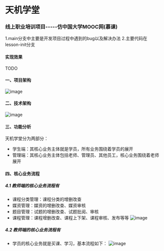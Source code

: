 # 天机学堂
### 线上职业培训项目-----仿中国大学MOOC网(慕课)
1.main分支中主要是开发项目过程中遇到的bug以及解决办法
2.主要代码在lesson-init分支

#### 实现效果
TODO
#### 一、项目架构
![image](https://github.com/ldzhang1/tjxt/assets/104254485/e626e641-1aae-49fa-acd6-1cbfdb72ba43)

#### 二、技术架构
![image](https://github.com/ldzhang1/tjxt/assets/104254485/9c0d50ac-0f71-4986-99a9-4aee65addf18)

#### 三、功能分析
天机学堂分为两部分：
- 学生端：其核心业务主体就是学员，所有业务围绕着学员的展开
- 管理端：其核心业务主体包括老师、管理员、其他员工，核心业务围绕着老师展开

#### 四、核心业务流程
##### 4.1 教师端的核心业务流程有
- 课程分类管理：课程分类的增删改查
- 媒资管理：媒资的增删改查、媒资审核
- 题目管理：试题的增删改查、试题批阅、审核
- 课程管理：课程增删改查、课程上下架、课程审核、发布等等
![image](https://github.com/ldzhang1/tjxt/assets/104254485/df4df910-a517-44db-b55c-642d777c8c9a)

##### 4.2 教师端的核心业务流程有
- 学员的核心业务就是买课、学习，基本流程如下：
![image](https://github.com/ldzhang1/tjxt/assets/104254485/71f624da-d3eb-4fda-9ebb-4a002014da0f)

